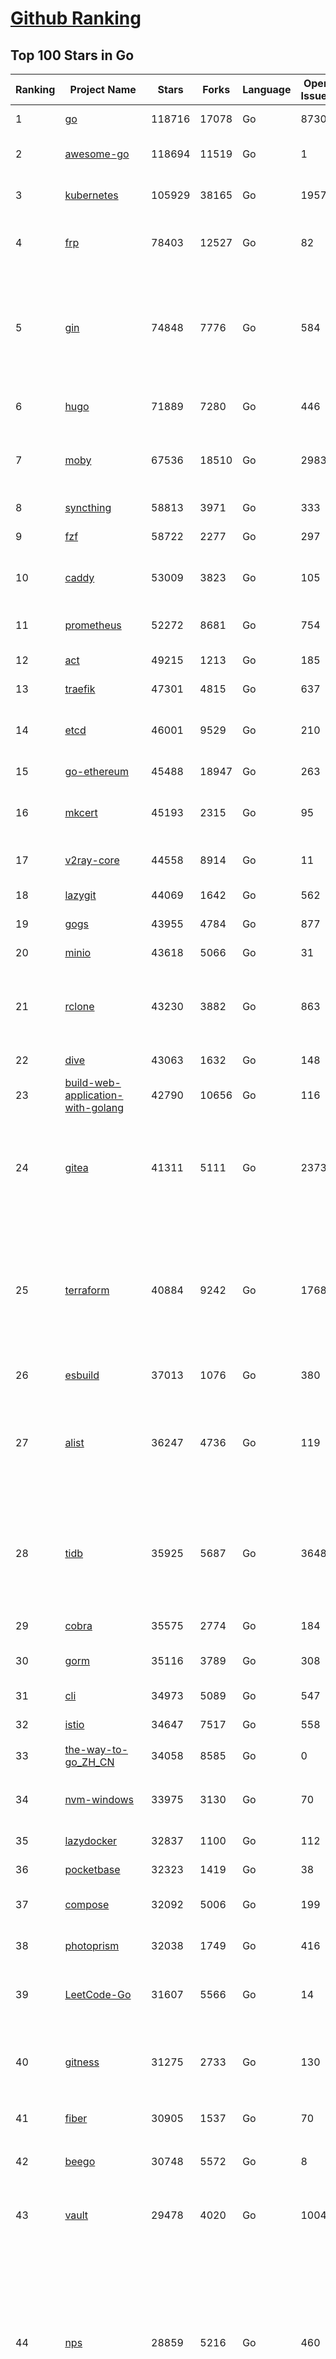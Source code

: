 [Github Ranking](../README.md)
==========

## Top 100 Stars in Go

| Ranking | Project Name | Stars | Forks | Language | Open Issues | Description | Last Commit |
| ------- | ------------ | ----- | ----- | -------- | ----------- | ----------- | ----------- |
| 1 | [go](https://github.com/golang/go) | 118716 | 17078 | Go | 8730 | The Go programming language | 2024-03-21T09:30:09Z |
| 2 | [awesome-go](https://github.com/avelino/awesome-go) | 118694 | 11519 | Go | 1 | A curated list of awesome Go frameworks, libraries and software | 2024-03-21T06:37:43Z |
| 3 | [kubernetes](https://github.com/kubernetes/kubernetes) | 105929 | 38165 | Go | 1957 | Production-Grade Container Scheduling and Management | 2024-03-21T09:24:33Z |
| 4 | [frp](https://github.com/fatedier/frp) | 78403 | 12527 | Go | 82 | A fast reverse proxy to help you expose a local server behind a NAT or firewall to the internet. | 2024-03-21T10:00:09Z |
| 5 | [gin](https://github.com/gin-gonic/gin) | 74848 | 7776 | Go | 584 | Gin is a HTTP web framework written in Go (Golang). It features a Martini-like API with much better performance -- up to 40 times faster. If you need smashing performance, get yourself some Gin. | 2024-03-20T13:23:33Z |
| 6 | [hugo](https://github.com/gohugoio/hugo) | 71889 | 7280 | Go | 446 | The world’s fastest framework for building websites. | 2024-03-20T15:53:17Z |
| 7 | [moby](https://github.com/moby/moby) | 67536 | 18510 | Go | 2983 | The Moby Project - a collaborative project for the container ecosystem to assemble container-based systems | 2024-03-21T02:52:50Z |
| 8 | [syncthing](https://github.com/syncthing/syncthing) | 58813 | 3971 | Go | 333 | Open Source Continuous File Synchronization | 2024-03-21T09:35:24Z |
| 9 | [fzf](https://github.com/junegunn/fzf) | 58722 | 2277 | Go | 297 | :cherry_blossom: A command-line fuzzy finder | 2024-03-21T03:36:53Z |
| 10 | [caddy](https://github.com/caddyserver/caddy) | 53009 | 3823 | Go | 105 | Fast and extensible multi-platform HTTP/1-2-3 web server with automatic HTTPS | 2024-03-21T06:00:27Z |
| 11 | [prometheus](https://github.com/prometheus/prometheus) | 52272 | 8681 | Go | 754 | The Prometheus monitoring system and time series database. | 2024-03-21T08:21:41Z |
| 12 | [act](https://github.com/nektos/act) | 49215 | 1213 | Go | 185 | Run your GitHub Actions locally 🚀 | 2024-03-20T17:39:51Z |
| 13 | [traefik](https://github.com/traefik/traefik) | 47301 | 4815 | Go | 637 | The Cloud Native Application Proxy | 2024-03-21T09:43:59Z |
| 14 | [etcd](https://github.com/etcd-io/etcd) | 46001 | 9529 | Go | 210 | Distributed reliable key-value store for the most critical data of a distributed system | 2024-03-21T07:58:37Z |
| 15 | [go-ethereum](https://github.com/ethereum/go-ethereum) | 45488 | 18947 | Go | 263 | Official Go implementation of the Ethereum protocol | 2024-03-21T09:36:34Z |
| 16 | [mkcert](https://github.com/FiloSottile/mkcert) | 45193 | 2315 | Go | 95 | A simple zero-config tool to make locally trusted development certificates with any names you'd like. | 2024-03-05T14:04:53Z |
| 17 | [v2ray-core](https://github.com/v2ray/v2ray-core) | 44558 | 8914 | Go | 11 | A platform for building proxies to bypass network restrictions. | 2024-03-20T05:28:36Z |
| 18 | [lazygit](https://github.com/jesseduffield/lazygit) | 44069 | 1642 | Go | 562 | simple terminal UI for git commands | 2024-03-20T20:04:22Z |
| 19 | [gogs](https://github.com/gogs/gogs) | 43955 | 4784 | Go | 877 | Gogs is a painless self-hosted Git service | 2024-03-20T23:02:58Z |
| 20 | [minio](https://github.com/minio/minio) | 43618 | 5066 | Go | 31 | The Object Store for AI Data Infrastructure | 2024-03-21T09:03:40Z |
| 21 | [rclone](https://github.com/rclone/rclone) | 43230 | 3882 | Go | 863 | "rsync for cloud storage" - Google Drive, S3, Dropbox, Backblaze B2, One Drive, Swift, Hubic, Wasabi, Google Cloud Storage, Yandex Files | 2024-03-20T15:48:49Z |
| 22 | [dive](https://github.com/wagoodman/dive) | 43063 | 1632 | Go | 148 | A tool for exploring each layer in a docker image | 2024-03-20T17:29:35Z |
| 23 | [build-web-application-with-golang](https://github.com/astaxie/build-web-application-with-golang) | 42790 | 10656 | Go | 116 | A golang ebook intro how to build a web with golang | 2024-01-12T19:57:29Z |
| 24 | [gitea](https://github.com/go-gitea/gitea) | 41311 | 5111 | Go | 2373 | Git with a cup of tea! Painless self-hosted all-in-one software development service, including Git hosting, code review, team collaboration, package registry and CI/CD | 2024-03-21T09:42:27Z |
| 25 | [terraform](https://github.com/hashicorp/terraform) | 40884 | 9242 | Go | 1768 | Terraform enables you to safely and predictably create, change, and improve infrastructure. It is a source-available tool that codifies APIs into declarative configuration files that can be shared amongst team members, treated as code, edited, reviewed, and versioned. | 2024-03-20T21:02:30Z |
| 26 | [esbuild](https://github.com/evanw/esbuild) | 37013 | 1076 | Go | 380 | An extremely fast bundler for the web | 2024-03-18T12:25:03Z |
| 27 | [alist](https://github.com/alist-org/alist) | 36247 | 4736 | Go | 119 | 🗂️A file list/WebDAV program that supports multiple storages, powered by Gin and Solidjs. / 一个支持多存储的文件列表/WebDAV程序，使用 Gin 和 Solidjs。 | 2024-03-21T05:17:56Z |
| 28 | [tidb](https://github.com/pingcap/tidb) | 35925 | 5687 | Go | 3648 | TiDB is an open-source, cloud-native, distributed, MySQL-Compatible database for elastic scale and real-time analytics. Try AI-powered Chat2Query free at : https://tidbcloud.com/free-trial | 2024-03-21T10:00:44Z |
| 29 | [cobra](https://github.com/spf13/cobra) | 35575 | 2774 | Go | 184 | A Commander for modern Go CLI interactions | 2024-03-21T04:16:33Z |
| 30 | [gorm](https://github.com/go-gorm/gorm) | 35116 | 3789 | Go | 308 | The fantastic ORM library for Golang, aims to be developer friendly | 2024-03-21T08:00:03Z |
| 31 | [cli](https://github.com/cli/cli) | 34973 | 5089 | Go | 547 | GitHub’s official command line tool | 2024-03-21T00:41:30Z |
| 32 | [istio](https://github.com/istio/istio) | 34647 | 7517 | Go | 558 | Connect, secure, control, and observe services. | 2024-03-21T09:03:53Z |
| 33 | [the-way-to-go_ZH_CN](https://github.com/unknwon/the-way-to-go_ZH_CN) | 34058 | 8585 | Go | 0 | 《The Way to Go》中文译本，中文正式名《Go 入门指南》 | 2024-02-02T08:48:40Z |
| 34 | [nvm-windows](https://github.com/coreybutler/nvm-windows) | 33975 | 3130 | Go | 70 | A node.js version management utility for Windows. Ironically written in Go. | 2024-03-18T15:56:02Z |
| 35 | [lazydocker](https://github.com/jesseduffield/lazydocker) | 32837 | 1100 | Go | 112 | The lazier way to manage everything docker | 2024-03-02T03:03:43Z |
| 36 | [pocketbase](https://github.com/pocketbase/pocketbase) | 32323 | 1419 | Go | 38 | Open Source realtime backend in 1 file | 2024-03-21T08:33:41Z |
| 37 | [compose](https://github.com/docker/compose) | 32092 | 5006 | Go | 199 | Define and run multi-container applications with Docker | 2024-03-21T09:38:19Z |
| 38 | [photoprism](https://github.com/photoprism/photoprism) | 32038 | 1749 | Go | 416 | AI-Powered Photos App for the Decentralized Web 🌈💎✨ | 2024-03-16T21:59:38Z |
| 39 | [LeetCode-Go](https://github.com/halfrost/LeetCode-Go) | 31607 | 5566 | Go | 14 | ✅ Solutions to LeetCode by Go, 100% test coverage, runtime beats 100% / LeetCode 题解 | 2024-02-05T19:38:45Z |
| 40 | [gitness](https://github.com/harness/gitness) | 31275 | 2733 | Go | 130 | Gitness is an Open Source developer platform with Source Control management, Continuous Integration and Continuous Delivery. | 2024-03-21T08:25:07Z |
| 41 | [fiber](https://github.com/gofiber/fiber) | 30905 | 1537 | Go | 70 | ⚡️ Express inspired web framework written in Go | 2024-03-20T16:22:02Z |
| 42 | [beego](https://github.com/beego/beego) | 30748 | 5572 | Go | 8 | beego is an open-source, high-performance web framework for the Go programming language. | 2024-03-18T13:26:42Z |
| 43 | [vault](https://github.com/hashicorp/vault) | 29478 | 4020 | Go | 1004 | A tool for secrets management, encryption as a service, and privileged access management | 2024-03-21T01:30:26Z |
| 44 | [nps](https://github.com/ehang-io/nps) | 28859 | 5216 | Go | 460 | 一款轻量级、高性能、功能强大的内网穿透代理服务器。支持tcp、udp、socks5、http等几乎所有流量转发，可用来访问内网网站、本地支付接口调试、ssh访问、远程桌面，内网dns解析、内网socks5代理等等……，并带有功能强大的web管理端。a lightweight, high-performance, powerful intranet penetration proxy server, with a powerful web management terminal. | 2024-01-11T03:38:31Z |
| 45 | [cockroach](https://github.com/cockroachdb/cockroach) | 28847 | 3597 | Go | 4684 | CockroachDB - the open source, cloud-native distributed SQL database. | 2024-03-21T06:54:52Z |
| 46 | [echo](https://github.com/labstack/echo) | 28227 | 2195 | Go | 43 | High performance, minimalist Go web framework | 2024-03-18T10:48:36Z |
| 47 | [minikube](https://github.com/kubernetes/minikube) | 28196 | 4727 | Go | 964 | Run Kubernetes locally | 2024-03-20T22:54:09Z |
| 48 | [consul](https://github.com/hashicorp/consul) | 27663 | 4358 | Go | 1142 | Consul is a distributed, highly available, and data center aware solution to connect and configure applications across dynamic, distributed infrastructure. | 2024-03-20T20:29:45Z |
| 49 | [go-zero](https://github.com/zeromicro/go-zero) | 27315 | 3764 | Go | 293 | A cloud-native Go microservices framework with cli tool for productivity. | 2024-03-20T15:34:07Z |
| 50 | [v2ray-core](https://github.com/v2fly/v2ray-core) | 27249 | 4409 | Go | 49 | A platform for building proxies to bypass network restrictions. | 2024-03-20T12:58:04Z |
| 51 | [memos](https://github.com/usememos/memos) | 26189 | 1878 | Go | 59 | An open source, lightweight note-taking service. Easily capture and share your great thoughts. | 2024-03-21T00:12:50Z |
| 52 | [k3s](https://github.com/k3s-io/k3s) | 26131 | 2203 | Go | 141 | Lightweight Kubernetes | 2024-03-21T08:56:31Z |
| 53 | [milvus](https://github.com/milvus-io/milvus) | 26129 | 2532 | Go | 520 | A cloud-native vector database, storage for next generation AI applications | 2024-03-21T09:54:51Z |
| 54 | [croc](https://github.com/schollz/croc) | 26094 | 1035 | Go | 73 | Easily and securely send things from one computer to another :crocodile: :package: | 2024-03-11T22:50:24Z |
| 55 | [kit](https://github.com/go-kit/kit) | 26022 | 2414 | Go | 36 | A standard library for microservices. | 2024-03-20T06:28:08Z |
| 56 | [helm](https://github.com/helm/helm) | 25863 | 6894 | Go | 327 | The Kubernetes Package Manager | 2024-03-21T03:53:13Z |
| 57 | [viper](https://github.com/spf13/viper) | 25489 | 1978 | Go | 391 | Go configuration with fangs | 2024-03-20T17:31:39Z |
| 58 | [iris](https://github.com/kataras/iris) | 24787 | 2464 | Go | 101 | The fastest HTTP/2 Go Web Framework. New, modern and easy to learn. Fast development with Code you control. Unbeatable cost-performance ratio :rocket: | 2024-03-13T23:28:28Z |
| 59 | [nsq](https://github.com/nsqio/nsq) | 24466 | 2878 | Go | 50 | A realtime distributed messaging platform | 2024-03-20T15:36:08Z |
| 60 | [k9s](https://github.com/derailed/k9s) | 24405 | 1542 | Go | 409 | 🐶 Kubernetes CLI To Manage Your Clusters In Style! | 2024-03-20T19:38:36Z |
| 61 | [faas](https://github.com/openfaas/faas) | 24381 | 1900 | Go | 30 | OpenFaaS - Serverless Functions Made Simple | 2024-03-02T20:58:59Z |
| 62 | [docker_practice](https://github.com/yeasy/docker_practice) | 24009 | 5659 | Go | 5 | Learn and understand Docker&Container technologies, with real DevOps practice! | 2024-02-04T03:46:32Z |
| 63 | [lux](https://github.com/iawia002/lux) | 23925 | 2694 | Go | 468 | 👾 Fast and simple video download library and CLI tool written in Go | 2024-03-14T00:35:39Z |
| 64 | [logrus](https://github.com/sirupsen/logrus) | 23915 | 2255 | Go | 5 | Structured, pluggable logging for Go. | 2024-03-12T15:31:09Z |
| 65 | [Wox](https://github.com/Wox-launcher/Wox) | 23853 | 2360 | Go | 157 | A cross-platform launcher that simply works | 2024-03-20T14:53:36Z |
| 66 | [ngrok](https://github.com/inconshreveable/ngrok) | 23827 | 4231 | Go | 232 | Introspected tunnels to localhost | 2023-12-14T18:57:31Z |
| 67 | [go-patterns](https://github.com/tmrts/go-patterns) | 23787 | 2129 | Go | 17 | Curated list of Go design patterns, recipes and idioms | 2023-10-01T05:09:32Z |
| 68 | [micro](https://github.com/zyedidia/micro) | 23724 | 1128 | Go | 764 | A modern and intuitive terminal-based text editor | 2024-03-20T21:36:08Z |
| 69 | [restic](https://github.com/restic/restic) | 23320 | 1450 | Go | 427 | Fast, secure, efficient backup program | 2024-03-19T18:14:48Z |
| 70 | [bubbletea](https://github.com/charmbracelet/bubbletea) | 23257 | 689 | Go | 50 | A powerful little TUI framework 🏗 | 2024-03-20T17:45:10Z |
| 71 | [filebrowser](https://github.com/filebrowser/filebrowser) | 23175 | 2684 | Go | 62 | 📂 Web File Browser | 2024-03-21T06:02:01Z |
| 72 | [dapr](https://github.com/dapr/dapr) | 23142 | 1813 | Go | 375 | Dapr is a portable, event-driven, runtime for building distributed applications across cloud and edge. | 2024-03-20T06:16:35Z |
| 73 | [k6](https://github.com/grafana/k6) | 23059 | 1168 | Go | 380 | A modern load testing tool, using Go and JavaScript - https://k6.io | 2024-03-21T09:34:50Z |
| 74 | [fyne](https://github.com/fyne-io/fyne) | 22929 | 1290 | Go | 631 | Cross platform GUI toolkit in Go inspired by Material Design | 2024-03-21T09:37:00Z |
| 75 | [hub](https://github.com/mislav/hub) | 22666 | 2181 | Go | 242 | A command-line tool that makes git easier to use with GitHub. | 2024-02-02T21:00:44Z |
| 76 | [vegeta](https://github.com/tsenart/vegeta) | 22601 | 1320 | Go | 66 | HTTP load testing tool and library. It's over 9000! | 2024-01-29T16:54:01Z |
| 77 | [rancher](https://github.com/rancher/rancher) | 22405 | 2871 | Go | 2649 | Complete container management platform | 2024-03-21T09:32:40Z |
| 78 | [kratos](https://github.com/go-kratos/kratos) | 22251 | 3905 | Go | 27 | Your ultimate Go microservices framework for the cloud-native era. | 2024-03-20T08:19:57Z |
| 79 | [AdGuardHome](https://github.com/AdguardTeam/AdGuardHome) | 22137 | 1649 | Go | 1004 | Network-wide ads & trackers blocking DNS server | 2024-03-20T18:06:10Z |
| 80 | [harbor](https://github.com/goharbor/harbor) | 21976 | 4509 | Go | 584 | An open source trusted cloud native registry project that stores, signs, and scans content. | 2024-03-20T17:40:53Z |
| 81 | [colly](https://github.com/gocolly/colly) | 21902 | 1689 | Go | 146 | Elegant Scraper and Crawler Framework for Golang | 2024-03-15T14:48:04Z |
| 82 | [delve](https://github.com/go-delve/delve) | 21876 | 2093 | Go | 95 | Delve is a debugger for the Go programming language. | 2024-03-20T13:02:58Z |
| 83 | [loki](https://github.com/grafana/loki) | 21842 | 3185 | Go | 1248 | Like Prometheus, but for logs. | 2024-03-21T09:17:20Z |
| 84 | [testify](https://github.com/stretchr/testify) | 21781 | 1536 | Go | 246 | A toolkit with common assertions and mocks that plays nicely with the standard library | 2024-03-21T07:15:04Z |
| 85 | [wails](https://github.com/wailsapp/wails) | 21626 | 1032 | Go | 236 | Create beautiful applications using Go | 2024-03-21T08:43:54Z |
| 86 | [cli](https://github.com/urfave/cli) | 21471 | 1675 | Go | 27 | A simple, fast, and fun package for building command line apps in Go | 2024-03-15T15:22:47Z |
| 87 | [go-micro](https://github.com/go-micro/go-micro) | 21289 | 2307 | Go | 89 | A Go microservices framework | 2024-03-20T17:16:40Z |
| 88 | [Xray-core](https://github.com/XTLS/Xray-core) | 21280 | 3464 | Go | 450 | Xray, Penetrates Everything. Also the best v2ray-core, with XTLS support. Fully compatible configuration. | 2024-03-20T17:09:16Z |
| 89 | [podman](https://github.com/containers/podman) | 21262 | 2204 | Go | 557 | Podman: A tool for managing OCI containers and pods. | 2024-03-21T09:47:30Z |
| 90 | [learn-go-with-tests](https://github.com/quii/learn-go-with-tests) | 21061 | 2707 | Go | 43 | Learn Go with test-driven development | 2024-03-20T07:41:14Z |
| 91 | [websocket](https://github.com/gorilla/websocket) | 20961 | 3426 | Go | 41 | Package gorilla/websocket is a fast, well-tested and widely used WebSocket implementation for Go. | 2024-03-20T03:16:28Z |
| 92 | [trivy](https://github.com/aquasecurity/trivy) | 20943 | 2066 | Go | 179 | Find vulnerabilities, misconfigurations, secrets, SBOM in containers, Kubernetes, code repositories, clouds and more | 2024-03-21T09:02:53Z |
| 93 | [CasaOS](https://github.com/IceWhaleTech/CasaOS) | 20906 | 1134 | Go | 348 | CasaOS - A simple, easy-to-use, elegant open-source Personal Cloud system. | 2024-03-05T06:44:22Z |
| 94 | [fasthttp](https://github.com/valyala/fasthttp) | 20879 | 1705 | Go | 72 | Fast HTTP package for Go. Tuned for high performance. Zero memory allocations in hot paths. Up to 10x faster than net/http | 2024-03-19T17:31:27Z |
| 95 | [seaweedfs](https://github.com/seaweedfs/seaweedfs) | 20774 | 2146 | Go | 287 | SeaweedFS is a fast distributed storage system for blobs, objects, files, and data lake, for billions of files! Blob store has O(1) disk seek, cloud tiering. Filer supports Cloud Drive, cross-DC active-active replication, Kubernetes, POSIX FUSE mount, S3 API, S3 Gateway, Hadoop, WebDAV, encryption, Erasure Coding. | 2024-03-21T09:07:16Z |
| 96 | [zap](https://github.com/uber-go/zap) | 20719 | 1385 | Go | 103 | Blazing fast, structured, leveled logging in Go. | 2024-03-10T16:32:29Z |
| 97 | [Cloudreve](https://github.com/cloudreve/Cloudreve) | 20560 | 3281 | Go | 198 | 🌩支持多家云存储的云盘系统 (Self-hosted file management and sharing system, supports multiple storage providers) | 2024-03-19T20:45:45Z |
| 98 | [mux](https://github.com/gorilla/mux) | 20032 | 1827 | Go | 16 | Package gorilla/mux is a powerful HTTP router and URL matcher for building Go web servers with 🦍 | 2024-01-22T04:09:27Z |
| 99 | [dgraph](https://github.com/dgraph-io/dgraph) | 19983 | 1469 | Go | 213 | The high-performance database for modern applications | 2024-03-20T17:22:44Z |
| 100 | [gin-vue-admin](https://github.com/flipped-aurora/gin-vue-admin) | 19681 | 5879 | Go | 28 | 基于vite+vue3+gin搭建的开发基础平台（支持TS,JS混用），集成jwt鉴权，权限管理，动态路由，显隐可控组件，分页封装，多点登录拦截，资源权限，上传下载，代码生成器，表单生成器,chatGPT自动查表等开发必备功能。 | 2024-03-21T02:16:07Z |

